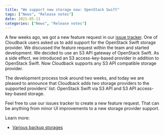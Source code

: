 ```yaml
---
title: "We support new storage now: OpenStack Swift"
tags: ["News", "Release notes"]
date: 2021-05-11
categories: ["News", "Release notes"]
---
```


A few weeks ago, we got a new feature request in our [issue tracker](https://github.com/cloudback/issue-tracker/issues). One of Cloudback users asked us to add support for the OpenStack Swift storage provider. We discussed the feature request within the team and started development. We decided to use an S3 API gateway of OpenStack Swift. As a side effect, we introduced an S3 access-key-based provider in addition to OpenStack Swift. Now Cloudback supports any S3 API compatible storage provider.

The development process took around two weeks, and today we are pleased to announce that Cloudback adds two storage providers to the supported providers' list: OpenStack Swift via S3 API and S3 API access-key-based storage.

Feel free to use our issues tracker to create a new feature request. That can be anything from minor UI improvements to a new storage provider support.

Learn more: 
 - [Various backup storages](https://docs.cloudback.it/features/various-backup-storages/) 